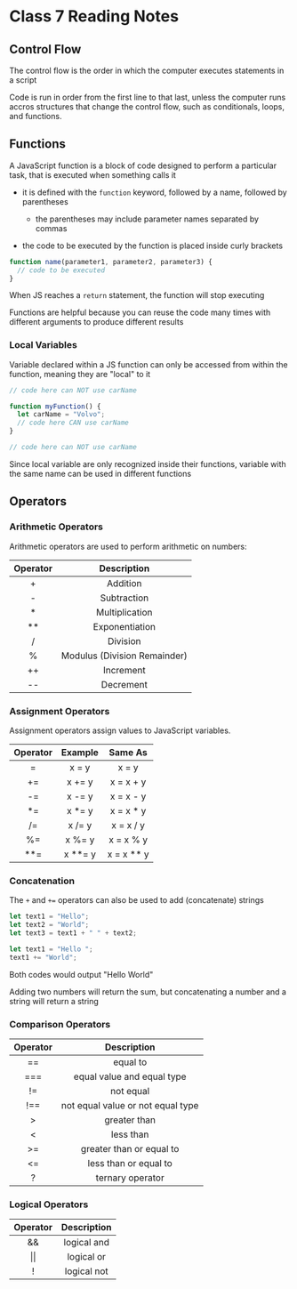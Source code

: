 # Class 7 Reading Notes

## Control Flow

The control flow is the order in which the computer executes statements in a script

Code is run in order from the first line to that last, unless the computer runs accros structures that change the control flow, such as conditionals, loops, and functions.

## Functions

A JavaScript function is a block of code designed to perform a particular task, that is executed when something calls it

- it is defined with the `function` keyword, followed by a name, followed by parentheses

  - the parentheses may include parameter names separated by commas

- the code to be executed by the function is placed inside curly brackets

```javascript
function name(parameter1, parameter2, parameter3) {
  // code to be executed
}
```

When JS reaches a `return` statement, the function will stop executing

Functions are helpful because you can reuse the code many times with different arguments to produce different results

### Local Variables

Variable declared within a JS function can only be accessed from within the function, meaning they are "local" to it

```javascript
// code here can NOT use carName

function myFunction() {
  let carName = "Volvo";
  // code here CAN use carName
}

// code here can NOT use carName
```

Since local variable are only recognized inside their functions, variable with the same name can be used in different functions

## Operators

### Arithmetic Operators

Arithmetic operators are used to perform arithmetic on numbers:

| Operator   | Description   |
| :------: | :-------: |
|  +  | Addition |
|  -   | Subtraction  |
| *   | Multiplication|
| ** | Exponentiation |
| / | Division |
| % | Modulus (Division Remainder) |
| ++ | Increment |
| -- | Decrement |

### Assignment Operators

Assignment operators assign values to JavaScript variables.

Operator | Example | Same As |
| :----: | :-----: | :-----: |
| = | x = y | x = y |
| += | x += y | x = x + y |
| -= | x -= y | x = x - y |
| *= | x *= y | x = x * y |
| /= | x /= y | x = x / y |
| %= | x %= y | x = x % y |
| **= | x **= y | x = x ** y|

### Concatenation

The `+` and `+=` operators can also be used to add (concatenate) strings

```js
let text1 = "Hello";
let text2 = "World";
let text3 = text1 + " " + text2;
```

```js
let text1 = "Hello ";
text1 += "World";
```

Both codes would output "Hello World"

Adding two numbers will return the sum, but concatenating a number and a string will return a string

### Comparison Operators

| Operator | Description |
| :-----: | :----: |
| == | equal to |
| === | equal value and equal type |
| != | not equal |
| !== | not equal value or not equal type |
| > | greater than |
| < | less than |
| >= | greater than or equal to |
| <= | less than or equal to |
| ? | ternary operator |

### Logical Operators

| Operator | Description |
| :----: | :-----: |
| && | logical and |
| &#124;&#124; | logical or |
| ! | logical not |
